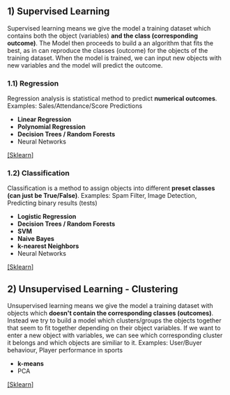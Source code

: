 ## 1) Supervised Learning
Supervised learning means we give the model a training dataset which contains both the object (variables) __and the class (corresponding outcome)__. The Model then proceeds to build a an algorithm that fits the best, as in can reproduce the classes (outcome) for the objects of the training dataset. When the model is trained, we can input new objects with new variables and the model will predict the outcome.

### 1.1) Regression
Regression analysis is statistical method to predict __numerical outcomes__. Examples: Sales/Attendance/Score Predictions

* __Linear Regression__
* __Polynomial Regression__
* __Decision Trees / Random Forests__
* Neural Networks

[[Sklearn]](https://github.com/sebastian-sl/Basics/blob/main/01%20DATA%20SCIENCE/ML/SKLEARN/1_1_Supervised_Regression.ipynb)

### 1.2) Classification
Classification is a method to assign objects into different __preset classes (can just be True/False)__. Examples: Spam Filter, Image Detection, Predicting binary results (tests)

* __Logistic Regression__
* __Decision Trees / Random Forests__
* __SVM__
* __Naive Bayes__
* __k-nearest Neighbors__
* Neural Networks

[[Sklearn]](https://github.com/sebastian-sl/Basics/blob/main/01%20DATA%20SCIENCE/ML/SKLEARN/1_2_Supervised_Classification.ipynb)

## 2) Unsupervised Learning - Clustering
Unsupervised learning means we give the model a training dataset with objects which __doesn't contain the corresponding classes (outcomes)__. Instead we try to build a model which clusters/groups the objects together that seem to fit together depending on their object variables. If we want to enter a new object with variables, we can see which corresponding cluster it belongs and which objects are similiar to it. Examples: User/Buyer behaviour, Player performance in sports

* __k-means__
* PCA

[[Sklearn]](https://github.com/sebastian-sl/Basics/blob/main/01%20DATA%20SCIENCE/ML/SKLEARN/2_Unsupervised_Clustering.ipynb)
